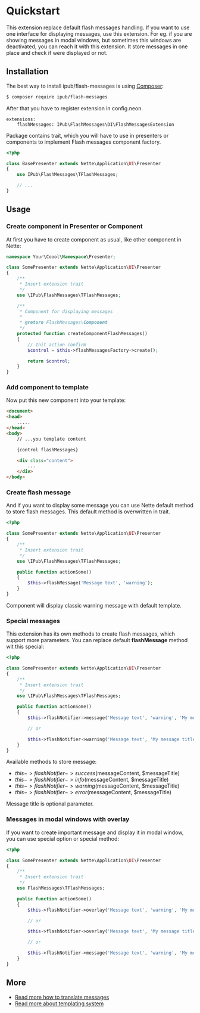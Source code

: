 # Quickstart

This extension replace default flash messages handling. If you want to use one interface for displaying messages, use this extension. For eg. if you are showing messages in modal windows, but sometimes this windows are deactivated, you can reach it with this extension. It store messages in one place and check if were displayed or not.

## Installation

The best way to install ipub/flash-messages is using  [Composer](http://getcomposer.org/):

```sh
$ composer require ipub/flash-messages
```

After that you have to register extension in config.neon.

```neon
extensions:
    flashMessages: IPub\FlashMessages\DI\FlashMessagesExtension
```

Package contains trait, which you will have to use in presenters or components to implement Flash messages component factory.

```php
<?php

class BasePresenter extends Nette\Application\UI\Presenter
{
    use IPub\FlashMessages\TFlashMessages;

    // ...
}
```

## Usage

### Create component in Presenter or Component

At first you have to create component as usual, like other component in Nette:

```php
namespace Your\Coool\Namespace\Presenter;

class SomePresenter extends Nette\Application\UI\Presenter
{
	/**
	 * Insert extension trait
	 */
	use \IPub\FlashMessages\TFlashMessages;

	/**
	 * Component for displaying messages
	 *
	 * @return FlashMessages\Component
	 */
	protected function createComponentFlashMessages()
	{
		// Init action confirm
		$control = $this->flashMessagesFactory->create();

		return $control;
	}
}
```

### Add component to template

Now put this new component into your template:

```html
<document>
<head>
	.....
</head>
<body>
	// ...you template content

	{control flashMessages}

	<div class="content">
		...
	</div>
</body>
```

### Create flash message

And if you want to display some message you can use Nette default method to store flash messages. This default method is overwritten in trait.

```php
<?php

class SomePresenter extends Nette\Application\UI\Presenter
{
	/**
	 * Insert extension trait
	 */
	use \IPub\FlashMessages\TFlashMessages;

	public function actionSome()
	{
		$this->flashMessage('Message text', 'warning');
	}
}
```

Component will display classic warning message with default template.

### Special messages

This extension has its own methods to create flash messages, which support more parameters. You can replace default **flashMessage** method wit this special:

```php
<?php

class SomePresenter extends Nette\Application\UI\Presenter
{
	/**
	 * Insert extension trait
	 */
	use \IPub\FlashMessages\TFlashMessages;

	public function actionSome()
	{
		$this->flashNotifier->message('Message text', 'warning', 'My message title');

		// or

		$this->flashNotifier->warning('Message text', 'My message title');
	}
}
```

Available methods to store message:

* $this->flashNotifier->success($messageContent, $messageTitle)
* $this->flashNotifier->info($messageContent, $messageTitle)
* $this->flashNotifier->warning($messageContent, $messageTitle)
* $this->flashNotifier->error($messageContent, $messageTitle)

Message title is optional parameter.

### Messages in modal windows with overlay

If you want to create important message and display it in modal window, you can use special option or special method:

```php
<?php

class SomePresenter extends Nette\Application\UI\Presenter
{
	/**
	 * Insert extension trait
	 */
	use FlashMessages\TFlashMessages;

	public function actionSome()
	{
		$this->flashNotifier->overlay('Message text', 'warning', 'My message title');

		// or

		$this->flashNotifier->overlay('Message text', 'My message title'); // Without level info message will be created

		// or

		$this->flashNotifier->message('Message text', 'warning', 'My message title', TRUE);
	}
}
```

## More

- [Read more how to translate messages](https://github.com/iPublikuj/flash-messages/blob/master/docs/en/translators.md)
- [Read more about templating system](https://github.com/iPublikuj/flash-messages/blob/master/docs/en/templating.md)
